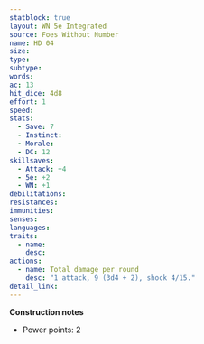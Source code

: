```yaml
---
statblock: true
layout: WN 5e Integrated
source: Foes Without Number
name: HD 04
size: 
type: 
subtype: 
words: 
ac: 13
hit_dice: 4d8
effort: 1
speed: 
stats:
  - Save: 7
  - Instinct: 
  - Morale:
  - DC: 12
skillsaves:
  - Attack: +4
  - 5e: +2
  - WN: +1
debilitations: 
resistances:
immunities:
senses:
languages: 
traits:
  - name: 
    desc: 
actions:
  - name: Total damage per round
    desc: "1 attack, 9 (3d4 + 2), shock 4/15."
detail_link: 
---
```


**Construction notes**
- Power points: 2

